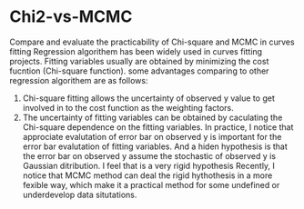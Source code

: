 # Chi2-vs-MCMC
Compare and evaluate the practicability of Chi-square and MCMC in curves fitting
Regression algorithem has been widely used in curves fitting projects.
Fitting variables usually are obtained by minimizing the cost fucntion (Chi-square function). 
some advantages comparing to other regression algorithem are as follows:
1. Chi-square fitting allows the uncertainty of observed y value to get involved in to the cost function as the weighting factors. 
2. The uncertainty of fitting variables can be obtained by caculating the Chi-square dependence on the fitting variables.
In practice, I notice that approciate evalutation of error bar on observed y is important for the error bar evalutation of fitting 
variables. And a hiden hypothesis is that the error bar on observed y assume the stochastic of observed y is Gaussian ditribution.
I feel that is a very rigid hypothesis
Recently, I notice that MCMC method can deal the rigid hythothesis in a more fexible way, which make it a practical method for some 
undefined or underdevelop data situtations.

